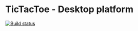 # TicTacToe - Desktop platform

[![Build status](https://ci.appveyor.com/api/projects/status/8ba371eg3y0xcedi?svg=true)](https://ci.appveyor.com/project/AndrsBgly/tictactoe-desktop)
